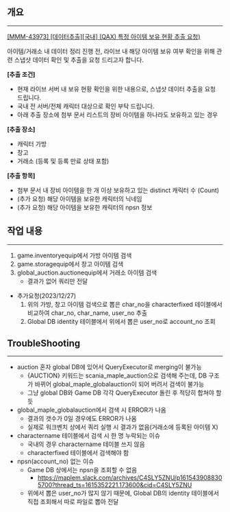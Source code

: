 ## 개요
---
[[MMM-43973] [데이터추출][국내] (QAX) 특정 아이템 보유 현황 추출 요청)](https://jiradev.nexon.com/browse/MMM-43973)

아이템/거래소 내 데이터 정리 진행 전, 라이브 내 해당 아이템 보유 여부 확인을 위해 관련 스냅샷 데이터 확인 및 추출을 요청 드리고자 합니다.

**[추출 조건]**
- 현재 라이브 서버 내 보유 현황 확인을 위한 내용으로, 스냅샷 데이터 추출을 요청 드립니다.  
- 국내 전 서버/전체 캐릭터 대상으로 확인 부탁 드립니다.
- 아래 추출 장소에 첨부 문서 리스트의 장비 아이템을 하나라도 보유하고 있는 경우

**[추출 장소]**
- 캐릭터 가방
- 창고
- 거래소 (등록 및 등록 만료 상태 포함)

**[추출 항목]**
- 첨부 문서 내 장비 아이템을 한 개 이상 보유하고 있는 distinct 캐릭터 수 (Count)
- (추가 요청) 해당 아이템을 보유한 캐릭터의 닉네임
- (추가 요청) 해당 아이템을 보유한 캐릭터의 npsn 정보

## 작업 내용
---
1. game.inventoryequip에서 가방 아이템 검색
2. game.storagequip에서 창고 아이템 검색
3. global_auction.auctionequip에서 거래소 아이템 검색
	- 결과가 없어 쿼리만 전달
- 추가요청(2023/12/27)
	1. 위의 가방, 창고 아이템 검색으로 뽑은 char_no을 characterfixed 테이블에서 비교하여 char_no, char_name, user_no 추출
	2. Global DB identity 테이블에서 위에서 뽑은 user_no로 account_no 조회

## TroubleShooting
---
- auction 혼자 global DB에 있어서 QueryExecutor로 merging이 불가능
	- {AUCTION} 키워드는 scania_maple_auction으로 검색해 주는데, DB 구조가 바뀌어 global_maple_globalauction이 되어 버려서 검색이 불가능
	- 그냥 global DB와 Game DB 각각 QueryExecutor 돌린 후 적당히 합쳐야 할 듯
- global_maple_globalauction에서 검색 시 ERROR가 나옴
	- 결과의 갯수가 0일 경우에도 ERROR가 나옴
	- 실제로 워크벤치 상에서 쿼리 실행 시 결과가 없음(거래소에 등록된 아이템 X)
- charactername 테이블에서 검색 시 한 명 누락되는 이슈
	- 국내의 경우 charactername 테이블 쓰지 않음
	- characterfixed 테이블에서 검색해야 함
- npsn(account_no) 없는 이슈
	- Game DB 상에서는 npsn을 조회할 수 없음
		- https://maplem.slack.com/archives/C4SLY5ZNU/p1615439088305700?thread_ts=1615352221.173600&cid=C4SLY5ZNU
	- 위에서 뽑은 user_no가 많지 않기 때문에, Global DB의 identity 테이블에서 직접 조회해서 따로 파일로 뽑아 전달